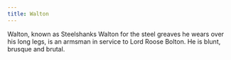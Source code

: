 ```yaml
---
title: Walton
---
```


Walton, known as Steelshanks Walton for the steel greaves he wears over his long legs, is an armsman in service to Lord Roose Bolton. He is blunt, brusque and brutal. 


